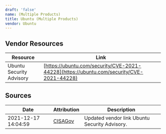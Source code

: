 ```yaml
---
draft: 'false'
name: (Multiple Products)
title: Ubuntu (Multiple Products)
vendor: Ubuntu
---
```


## Vendor Resources
| Resource | Link |
| --- | --- |
| Ubuntu Security Advisory | [https://ubuntu.com/security/CVE-2021-44228](https://ubuntu.com/security/CVE-2021-44228) |



## Sources
| Date | Attribution | Description |
| --- | --- | --- |
| 2021-12-17 14:04:59 | [CISAGov](https://raw.githubusercontent.com/cisagov/log4j-affected-db/develop/README.md) | Updated vendor link Ubuntu Security Advisory.  |
